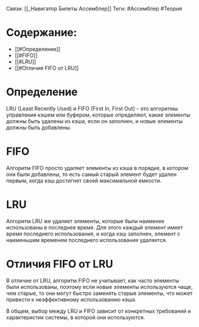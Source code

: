 Связи: [[_Навигатор Билеты Ассемблер]]
Теги: #Ассемблер #Теория 

# Содержание:
- [[#Определение]]
- [[#FIFO]]
- [[#LRU]]
- [[#Отличия FIFO от LRU]]

# Определение

LRU (Least Recently Used) и FIFO (First In, First Out) - это алгоритмы управления кэшем или буфером, которые определяют, какие элементы должны быть удалены из кэша, если он заполнен, и новые элементы должны быть добавлены.

# FIFO

Алгоритм FIFO просто удаляет элементы из кэша в порядке, в котором они были добавлены, то есть самый старый элемент будет удален первым, когда кэш достигнет своей максимальной емкости.

# LRU

Алгоритм LRU же удаляет элементы, которые были наименее использованы в последнее время. Для этого каждый элемент имеет время последнего использования, и когда кэш заполнен, элемент с наименьшим временем последнего использования удаляется.

# Отличия FIFO от LRU

В отличие от LRU, алгоритм FIFO не учитывает, как часто элементы были использованы, поэтому если новые элементы используются чаще, чем старые, то они могут быстро заменять старые элементы, что может привести к неэффективному использованию кэша.

В общем, выбор между LRU и FIFO зависит от конкретных требований и характеристик системы, в которой они используются.
